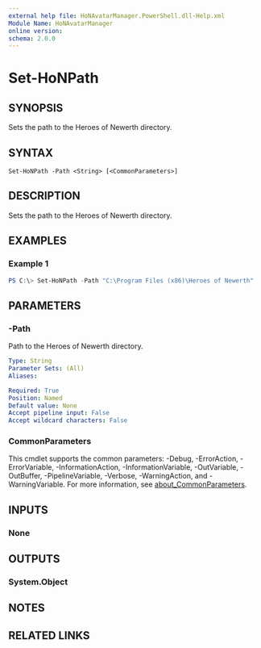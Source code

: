 ```yaml
---
external help file: HoNAvatarManager.PowerShell.dll-Help.xml
Module Name: HoNAvatarManager
online version:
schema: 2.0.0
---
```


# Set-HoNPath

## SYNOPSIS
Sets the path to the Heroes of Newerth directory.

## SYNTAX

```
Set-HoNPath -Path <String> [<CommonParameters>]
```

## DESCRIPTION
Sets the path to the Heroes of Newerth directory.

## EXAMPLES

### Example 1
```powershell
PS C:\> Set-HoNPath -Path "C:\Program Files (x86)\Heroes of Newerth"
```

## PARAMETERS

### -Path
Path to the Heroes of Newerth directory.

```yaml
Type: String
Parameter Sets: (All)
Aliases:

Required: True
Position: Named
Default value: None
Accept pipeline input: False
Accept wildcard characters: False
```

### CommonParameters
This cmdlet supports the common parameters: -Debug, -ErrorAction, -ErrorVariable, -InformationAction, -InformationVariable, -OutVariable, -OutBuffer, -PipelineVariable, -Verbose, -WarningAction, and -WarningVariable. For more information, see [about_CommonParameters](http://go.microsoft.com/fwlink/?LinkID=113216).

## INPUTS

### None

## OUTPUTS

### System.Object
## NOTES

## RELATED LINKS

